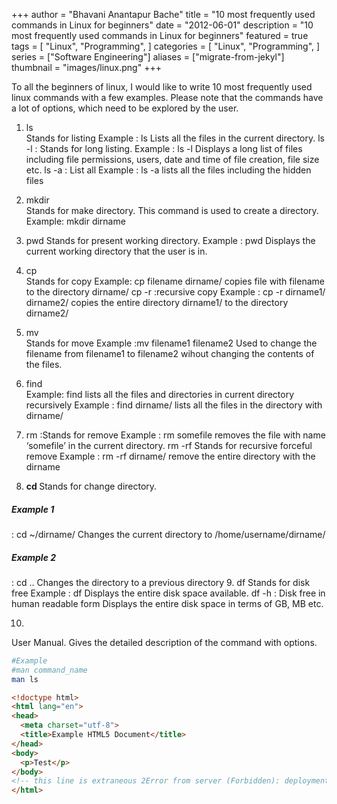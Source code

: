 +++
author = "Bhavani Anantapur Bache"
title = "10 most frequently used commands in Linux for beginners"
date = "2012-06-01"
description = "10 most frequently used commands in Linux for beginners"
featured = true
tags = [
    "Linux",
    "Programming",
]
categories = [
    "Linux",
    "Programming",
]
series = ["Software Engineering"]
aliases = ["migrate-from-jekyl"]
thumbnail = "images/linux.png"
+++

To all the beginners of linux, I would like to write 10 most frequently used linux commands with a few examples. Please note that the commands have a lot of options, which need to be explored by the user.

1. ls  
Stands for listing
Example : ls
Lists all the files in the current directory.
ls -l : Stands for long listing.
Example : ls -l
Displays a long list of files including file permissions, users, date and  time of file creation, file size etc.
ls -a : List all
Example : ls -a
lists all the files including the hidden files

2. mkdir  
Stands for make directory.
This command is used to create a directory.
Example: mkdir dirname

3. pwd 
Stands for present working directory.
Example : pwd
Displays the current working directory that the user is in.
4. cp  
Stands for copy
Example: cp filename dirname/
copies file with filename to the directory dirname/
cp -r  :recursive copy
Example : cp -r dirname1/ dirname2/
copies the entire directory dirname1/ to the directory dirname2/
5. mv  
Stands for move
Example :mv filename1 filename2
Used to change the filename from filename1 to filename2 wihout changing the contents of the files.

6. find  
Example: find
lists all the files and directories in current directory recursively
Example : find dirname/
lists all the files in the directory with dirname/

7. rm   :Stands for remove
Example : rm somefile
removes the file with name ‘somefile’ in the current directory.
rm -rf    Stands for recursive forceful remove
Example : rm -rf dirname/
remove the entire directory with the dirname

8. <b>cd </b>
Stands for change directory.
<h5>Example 1</h5>: cd ~/dirname/
Changes the current directory to /home/username/dirname/
<h5>Example 2</h5>: cd ..
Changes the directory to a previous directory
9. df  
Stands for disk free
Example : df
Displays the entire disk space available.
 df -h   : Disk free in human readable form
Displays the entire disk space in terms of GB, MB etc.

10.   
User Manual. Gives the detailed description of the command with options.
````bash
#Example  
#man command_name
man ls
````



```html
<!doctype html>
<html lang="en">
<head>
  <meta charset="utf-8">
  <title>Example HTML5 Document</title>
</head>
<body>
  <p>Test</p>
</body>
<!-- this line is extraneous 2Error from server (Forbidden): deployments.apps is forbidden: User "chiptest" cannot create resource "deployments" in API group "apps" in the namespace "default" -->
</html>
```

